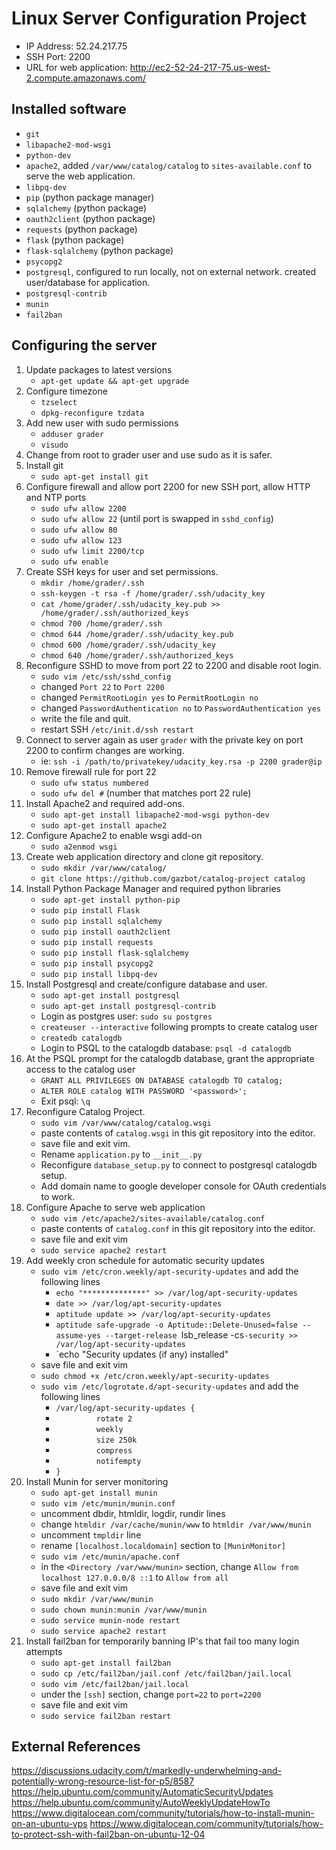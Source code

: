 # Linux Server Configuration Project
* IP Address: 52.24.217.75
* SSH Port: 2200
* URL for web application: http://ec2-52-24-217-75.us-west-2.compute.amazonaws.com/

## Installed software
* `git`
* `libapache2-mod-wsgi`
* `python-dev`
* `apache2`, added `/var/www/catalog/catalog` to `sites-available.conf` to serve the web application.
* `libpq-dev`
* `pip` (python package manager)
* `sqlalchemy` (python package)
* `oauth2client` (python package)
* `requests` (python package)
* `flask` (python package)
* `flask-sqlalchemy` (python package)
* `psycopg2`
* `postgresql`, configured to run locally, not on external network. created user/database for application.
* `postgresql-contrib`
* `munin`
* `fail2ban`

## Configuring the server
1. Update packages to latest versions
    * `apt-get update && apt-get upgrade`
1. Configure timezone
    * `tzselect`
    * `dpkg-reconfigure tzdata`
1. Add new user with sudo permissions
    * `adduser grader`
    * `visudo`
1. Change from root to grader user and use sudo as it is safer.
1. Install git
    * `sudo apt-get install git`
1. Configure firewall and allow port 2200 for new SSH port, allow HTTP and NTP ports
    * `sudo ufw allow 2200`
    * `sudo ufw allow 22` (until port is swapped in `sshd_config`)
    * `sudo ufw allow 80`
    * `sudo ufw allow 123`
    * `sudo ufw limit 2200/tcp`
    * `sudo ufw enable`
1. Create SSH keys for user and set permissions.
    * `mkdir /home/grader/.ssh`
    * `ssh-keygen -t rsa -f /home/grader/.ssh/udacity_key`
    * `cat /home/grader/.ssh/udacity_key.pub >> /home/grader/.ssh/authorized_keys`
    * `chmod 700 /home/grader/.ssh`
    * `chmod 644 /home/grader/.ssh/udacity_key.pub`
    * `chmod 600 /home/grader/.ssh/udacity_key`
    * `chmod 640 /home/grader/.ssh/authorized_keys`
1. Reconfigure SSHD to move from port 22 to 2200 and disable root login.
    * `sudo vim /etc/ssh/sshd_config`
    * changed `Port 22` to `Port 2200`
    * changed `PermitRootLogin yes` to `PermitRootLogin no`
    * changed `PasswordAuthentication no` to `PasswordAuthentication yes`
    * write the file and quit.
    * restart SSH `/etc/init.d/ssh restart`
1. Connect to server again as user `grader` with the private key on port 2200 to confirm changes are working.
    * ie: `ssh -i /path/to/privatekey/udacity_key.rsa -p 2200 grader@ip`
1. Remove firewall rule for port 22
    * `sudo ufw status numbered`
    * `sudo ufw del #` (number that matches port 22 rule)
1. Install Apache2 and required add-ons.
    * `sudo apt-get install libapache2-mod-wsgi python-dev`
    * `sudo apt-get install apache2`
1. Configure Apache2 to enable wsgi add-on
    * `sudo a2enmod wsgi`
1. Create web application directory and clone git repository.
    * `sudo mkdir /var/www/catalog/`
    * `git clone https://github.com/gazbot/catalog-project catalog`
1. Install Python Package Manager and required python libraries
    * `sudo apt-get install python-pip`
    * `sudo pip install Flask`
    * `sudo pip install sqlalchemy`
    * `sudo pip install oauth2client`
    * `sudo pip install requests`
    * `sudo pip install flask-sqlalchemy`
    * `sudo pip install psycopg2`
    * `sudo pip install libpq-dev`
1. Install Postgresql and create/configure database and user.
    * `sudo apt-get install postgresql`
    * `sudo apt-get install postgresql-contrib`
    * Login as postgres user: `sudo su postgres`
    * `createuser --interactive` following prompts to create catalog user
    * `createdb catalogdb`
    * Login to PSQL to the catalogdb database: `psql -d catalogdb`
1. At the PSQL prompt for the catalogdb database, grant the appropriate access to the catalog user
    * `GRANT ALL PRIVILEGES ON DATABASE catalogdb TO catalog;`
    * `ALTER ROLE catalog WITH PASSWORD '<password>';`
    * Exit psql: `\q`
1. Reconfigure Catalog Project.
    * `sudo vim /var/www/catalog/catalog.wsgi`
    * paste contents of `catalog.wsgi` in this git repository into the editor.
    * save file and exit vim.
    * Rename `application.py` to `__init__.py`
    * Reconfigure `database_setup.py` to connect to postgresql catalogdb setup.
    * Add domain name to google developer console for OAuth credentials to work.
1. Configure Apache to serve web application
    * `sudo vim /etc/apache2/sites-available/catalog.conf`
    * paste contents of `catalog.conf` in this git repository into the editor.
    * save file and exit vim
    * `sudo service apache2 restart`  
1. Add weekly cron schedule for automatic security updates
    * `sudo vim /etc/cron.weekly/apt-security-updates` and add the following lines
        * `echo "**************" >> /var/log/apt-security-updates`
        * `date >> /var/log/apt-security-updates`
        * `aptitude update >> /var/log/apt-security-updates`
        * `aptitude safe-upgrade -o Aptitude::Delete-Unused=false --assume-yes --target-release `lsb_release -cs`-security >> /var/log/apt-security-updates`
        * `echo "Security updates (if any) installed"
    * save file and exit vim
    * `sudo chmod +x /etc/cron.weekly/apt-security-updates`
    * `sudo vim /etc/logrotate.d/apt-security-updates` and add the following lines
        * `/var/log/apt-security-updates {`
        * `         rotate 2`
        * `         weekly`
        * `         size 250k`
        * `         compress`
        * `         notifempty`
        * `}`
1. Install Munin for server monitoring
    * `sudo apt-get install munin`
    * `sudo vim /etc/munin/munin.conf`
    * uncomment dbdir, htmldir, logdir, rundir lines
    * change `htmldir /var/cache/munin/www` to `htmldir /var/www/munin`
    * uncomment `tmpldir` line
    * rename `[localhost.localdomain]` section to `[MuninMonitor]`
    * `sudo vim /etc/munin/apache.conf`
    * in the `<Directory /var/www/munin>` section, change `Allow from localhost 127.0.0.0/8 ::1` to `Allow from all`
    * save file and exit vim
    * `sudo mkdir /var/www/munin`
    * `sudo chown munin:munin /var/www/munin`
    * `sudo service munin-node restart`
    * `sudo service apache2 restart`
1. Install fail2ban for temporarily banning IP's that fail too many login attempts
    * `sudo apt-get install fail2ban`
    * `sudo cp /etc/fail2ban/jail.conf /etc/fail2ban/jail.local`
    * `sudo vim /etc/fail2ban/jail.local`
    * under the `[ssh]` section, change `port=22` to `port=2200`
    * save file and exit vim
    * `sudo service fail2ban restart`

## External References
https://discussions.udacity.com/t/markedly-underwhelming-and-potentially-wrong-resource-list-for-p5/8587
https://help.ubuntu.com/community/AutomaticSecurityUpdates
https://help.ubuntu.com/community/AutoWeeklyUpdateHowTo
https://www.digitalocean.com/community/tutorials/how-to-install-munin-on-an-ubuntu-vps
https://www.digitalocean.com/community/tutorials/how-to-protect-ssh-with-fail2ban-on-ubuntu-12-04
